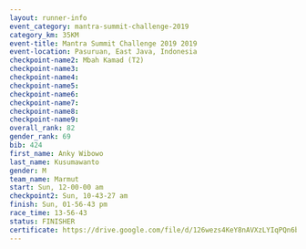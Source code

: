 ```yaml
---
layout: runner-info 
event_category: mantra-summit-challenge-2019 
category_km: 35KM 
event-title: Mantra Summit Challenge 2019 2019 
event-location: Pasuruan, East Java, Indonesia 
checkpoint-name2: Mbah Kamad (T2) 
checkpoint-name3: 
checkpoint-name4: 
checkpoint-name5: 
checkpoint-name6: 
checkpoint-name7: 
checkpoint-name8: 
checkpoint-name9: 
overall_rank: 82
gender_rank: 69
bib: 424
first_name: Anky Wibowo
last_name: Kusumawanto
gender: M
team_name: Marmut
start: Sun, 12-00-00 am
checkpoint2: Sun, 10-43-27 am
finish: Sun, 01-56-43 pm
race_time: 13-56-43
status: FINISHER
certificate: https://drive.google.com/file/d/126wezs4KeY8nAVXzLYIqPQn6bdCdxkdI/view?usp=sharing
---
```

